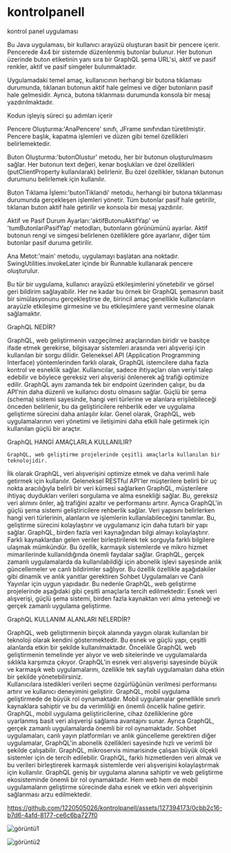 # kontrolpanell
kontrol panel uygulaması

Bu Java uygulaması, bir kullanıcı arayüzü oluşturan basit bir pencere içerir. Pencerede 4x4 bir sistemde düzenlenmiş butonlar bulunur. Her butonun üzerinde buton etiketinin yanı sıra bir GraphQL şema URL'si, aktif ve pasif renkler, aktif ve pasif simgeler bulunmaktadır.

Uygulamadaki temel amaç, kullanıcının herhangi bir butona tıklaması durumunda, tıklanan butonun aktif hale gelmesi ve diğer butonların pasif hale gelmesidir. Ayrıca, butona tıklanması durumunda konsola bir mesaj yazdırılmaktadır.

Kodun işleyiş süreci şu adımları içerir

Pencere Oluşturma:'AnaPencere' sınıfı, JFrame sınıfından türetilmiştir. Pencere başlık, kapatma işlemleri ve düzen gibi temel özellikleri belirlemektedir.

Buton Oluşturma:'butonOlustur' metodu, her bir butonun oluşturulmasını sağlar. Her butonun text değeri, kenar boşlukları ve özel özellikleri (putClientProperty kullanılarak) belirlenir. Bu özel özellikler, tıklanan butonun durumunu belirlemek için kullanılır.

Buton Tıklama İşlemi:'butonTiklandi' metodu, herhangi bir butona tıklanması durumunda gerçekleşen işlemleri yönetir. Tüm butonlar pasif hale getirilir, tıklanan buton aktif hale getirilir ve konsola bir mesaj yazdırılır.

Aktif ve Pasif Durum Ayarları:'aktifButonuAktifYap' ve 'tumButonlariPasifYap' metodları, butonların görünümünü ayarlar. Aktif butonun rengi ve simgesi belirlenen özelliklere göre ayarlanır, diğer tüm butonlar pasif duruma getirilir.

Ana Metot:'main' metodu, uygulamayı başlatan ana noktadır. SwingUtilities.invokeLater içinde bir Runnable kullanarak pencere oluşturulur.

Bu tür bir uygulama, kullanıcı arayüzü etkileşimlerini yönetebilir ve görsel geri bildirim sağlayabilir. Her ne kadar bu örnek bir GraphQL şemasının basit bir simülasyonunu gerçekleştirse de, birincil amaç genellikle kullanıcıların arayüzle etkileşime girmesine ve bu etkileşimlere yanıt vermesine olanak sağlamaktır.


GraphQL NEDİR?

  GraphQL, web geliştirmenin vazgeçilmez araçlarından biridir ve basitçe ifade etmek gerekirse, bilgisayar sistemleri arasında veri alışverişi için kullanılan bir sorgu dilidir. Geleneksel API (Application Programming Interface) yöntemlerinden farklı olarak, GraphQL istemcilere daha fazla kontrol ve esneklik sağlar. Kullanıcılar, sadece ihtiyaçları olan veriyi talep edebilir ve böylece gereksiz veri alışverişi önlenerek ağ trafiği optimize edilir. GraphQL aynı zamanda tek bir endpoint üzerinden çalışır, bu da API'nin daha düzenli ve kullanıcı dostu olmasını sağlar. Güçlü bir şema (schema) sistemi sayesinde, hangi veri türlerine ve alanlara erişilebileceği önceden belirlenir, bu da geliştiricilere rehberlik eder ve uygulama geliştirme sürecini daha anlaşılır kılar. Genel olarak, GraphQL, web uygulamalarının veri yönetimi ve iletişimini daha etkili hale getirmek için kullanılan güçlü bir araçtır.


GraphQL HANGİ AMAÇLARLA KULLANILIR?

    GraphQL, web geliştirme projelerinde çeşitli amaçlarla kullanılan bir teknolojidir.
 İlk olarak GraphQL, veri alışverişini optimize etmek ve daha verimli hale getirmek için kullanılır.
 Geleneksel RESTful API'ler müşterilere belirli bir uç nokta aracılığıyla belirli bir veri kümesi sağlarken GraphQL, müşterilere ihtiyaç duydukları verileri sorgulama ve alma esnekliği sağlar.
 Bu, gereksiz veri alımını önler, ağ trafiğini azaltır ve performansı artırır.
 Ayrıca GraphQL'in güçlü şema sistemi geliştiricilere rehberlik sağlar.
 Veri yapısını belirlerken hangi veri türlerinin, alanların ve işlemlerin kullanılabileceğini tanımlar.
 Bu, geliştirme sürecini kolaylaştırır ve uygulamanız için daha tutarlı bir yapı sağlar.
 GraphQL, birden fazla veri kaynağından bilgi almayı kolaylaştırır.
 Farklı kaynaklardan gelen veriler birleştirilerek tek sorguyla farklı bilgilere ulaşmak mümkündür.
 Bu özellik, karmaşık sistemlerde ve mikro hizmet mimarilerinde kullanıldığında önemli faydalar sağlar.
 GraphQL, gerçek zamanlı uygulamalarda da kullanılabildiği için abonelik işlevi sayesinde anlık güncellemeler ve canlı bildirimler sağlıyor.
 Bu özellik özellikle aşağıdakiler gibi dinamik ve anlık yanıtlar gerektiren Sohbet Uygulamaları ve Canlı Yayınlar için uygun yapıdadır.
 Bu nedenle GraphQL, web geliştirme projelerinde aşağıdaki gibi çeşitli amaçlarla tercih edilmektedir: 
 Esnek veri alışverişi, güçlü şema sistemi, birden fazla kaynaktan veri alma yeteneği ve gerçek zamanlı uygulama geliştirme.
 


GraphQL KULLANIM ALANLARI NELERDİR?

   GraphQL, web geliştirmenin birçok alanında yaygın olarak kullanılan bir teknoloji olarak kendini göstermektedir.
 Bu esnek ve güçlü yapı, çeşitli alanlarda etkin bir şekilde kullanılmaktadır.
 Öncelikle GraphQL web geliştirmenin temelinde yer alıyor ve web sitelerinde ve uygulamalarda sıklıkla karşımıza çıkıyor.
 GraphQL'in  esnek veri alışverişi sayesinde büyük ve karmaşık web uygulamalarını, özellikle tek sayfalı uygulamaları  daha etkin bir şekilde yönetebilirsiniz.   
 Kullanıcılara istedikleri verileri seçme özgürlüğünün verilmesi performansı artırır ve kullanıcı deneyimini geliştirir.
 GraphQL, mobil uygulama geliştirmede de  büyük  rol oynamaktadır.
 Mobil uygulamalar genellikle sınırlı kaynaklara sahiptir ve bu da verimliliği en önemli öncelik haline getirir.
 GraphQL, mobil uygulama geliştiricilerine, cihaz özelliklerine göre uyarlanmış basit veri alışverişi sağlama avantajını sunar.
 Ayrıca GraphQL, gerçek zamanlı uygulamalarda  önemli bir rol oynamaktadır.
 Sohbet uygulamaları, canlı yayın platformları ve  anlık güncelleme gerektiren diğer uygulamalar, GraphQL'in abonelik özellikleri sayesinde hızlı ve verimli bir şekilde çalışabilir.
 GraphQL, mikroservis mimarisinde çalışan büyük ölçekli sistemler için de  tercih edilebilir.
 GraphQL, farklı hizmetlerden veri almak ve bu verileri birleştirerek karmaşık sistemlerde veri alışverişini kolaylaştırmak için kullanılır.
 GraphQL geniş bir uygulama alanına sahiptir ve web geliştirme ekosisteminde önemli bir rol oynamaktadır.
 Hem web  hem de mobil uygulamaların geliştirme sürecinde daha esnek ve etkin veri alışverişinin sağlanması arzu edilmektedir.

https://github.com/1220505026/kontrolpanell/assets/127394173/0cbb2c16-b7d6-4afd-8177-ce6c6ba727f0



![görüntü1](https://github.com/1220505026/kontrolpanell/assets/127394173/074953ab-98f5-4359-840f-a0d1c642dc0f)

![görüntü2](https://github.com/1220505026/kontrolpanell/assets/127394173/7be62570-ea2c-454e-8cb8-c09a1f3a1248)
